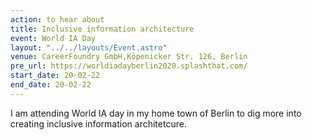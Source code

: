 ```yaml
---
action: to hear about
title: Inclusive information architecture
event: World IA Day
layout: "../../layouts/Event.astro"
venue: CareerFoundry GmbH,Köpenicker Str. 126, Berlin
pre_url: https://worldiadayberlin2020.splashthat.com/
start_date: 20-02-22
end_date: 20-02-22
---
```


I am attending World IA day in my home town of Berlin to dig more into creating inclusive information architetcure.